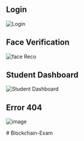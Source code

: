 ## Login
![Login](https://github.com/Kushalobroy/Written-Examination-System-Using-Blockchain-IPFS-and-Machine-Learning/assets/92447922/282405b6-d3e8-4ae0-ac48-4429e6265a65)

## Face Verification
![face Reco](https://github.com/Kushalobroy/Written-Examination-System-Using-Blockchain-IPFS-and-Machine-Learning/assets/92447922/aa440403-88f9-4d5e-ac89-3bf298e94a2c)

## Student Dashboard
![Student Dashboard](https://github.com/Kushalobroy/Written-Examination-System-Using-Blockchain-IPFS-and-Machine-Learning/assets/92447922/cf740953-db9b-4254-b1a7-8f2024a7b9c5)

## Error 404
![image](https://github.com/Kushalobroy/Written-Examination-System-Using-Blockchain-IPFS-and-Machine-Learning/assets/92447922/4dece7d5-51b6-435b-a16e-30292a070e2e)



#   B l o c k c h a i n - E x a m  
 